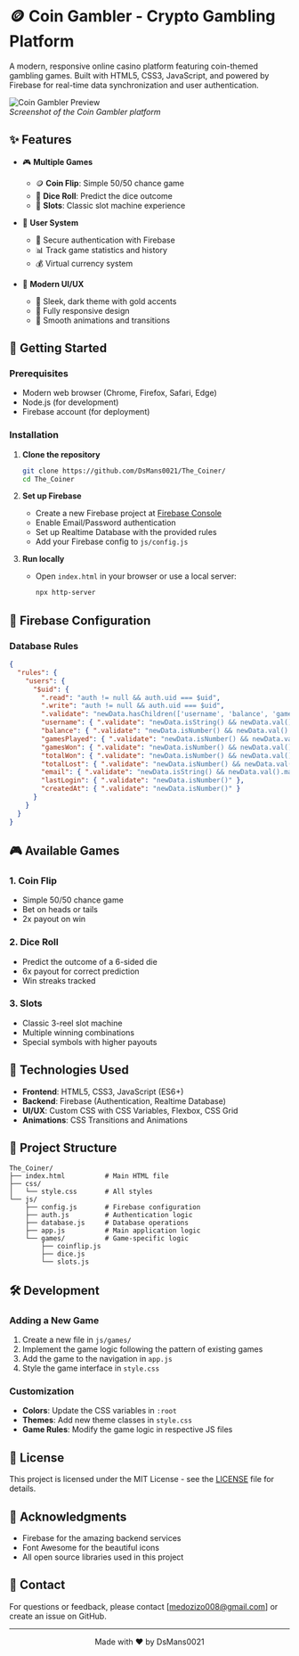 # 🪙 Coin Gambler - Crypto Gambling Platform

A modern, responsive online casino platform featuring coin-themed gambling games. Built with HTML5, CSS3, JavaScript, and powered by Firebase for real-time data synchronization and user authentication.

![Coin Gambler Preview](https://github.com/DsMans0021/The_Coiner/blob/9e3935da35064e03d1be0e11243bcb75e3fc419d/Screenshot)  
*Screenshot of the Coin Gambler platform*

## ✨ Features

- 🎮 **Multiple Games**
  - 🪙 **Coin Flip**: Simple 50/50 chance game
  - 🎲 **Dice Roll**: Predict the dice outcome
  - 🎰 **Slots**: Classic slot machine experience

- 👤 **User System**
  - 🔐 Secure authentication with Firebase
  - 📊 Track game statistics and history
  - 💰 Virtual currency system

- 🎨 **Modern UI/UX**
  - 🎨 Sleek, dark theme with gold accents
  - 📱 Fully responsive design
  - 🚀 Smooth animations and transitions

## 🚀 Getting Started

### Prerequisites

- Modern web browser (Chrome, Firefox, Safari, Edge)
- Node.js (for development)
- Firebase account (for deployment)

### Installation

1. **Clone the repository**
   ```bash
   git clone https://github.com/DsMans0021/The_Coiner/
   cd The_Coiner
   ```

2. **Set up Firebase**
   - Create a new Firebase project at [Firebase Console](https://console.firebase.google.com/)
   - Enable Email/Password authentication
   - Set up Realtime Database with the provided rules
   - Add your Firebase config to `js/config.js`

3. **Run locally**
   - Open `index.html` in your browser or use a local server:
     ```bash
     npx http-server
     ```

## 🔧 Firebase Configuration

### Database Rules
```json
{
  "rules": {
    "users": {
      "$uid": {
        ".read": "auth != null && auth.uid === $uid",
        ".write": "auth != null && auth.uid === $uid",
        ".validate": "newData.hasChildren(['username', 'balance', 'gamesPlayed', 'gamesWon', 'totalWon', 'totalLost'])",
        "username": { ".validate": "newData.isString() && newData.val().length >= 3 && newData.val().length <= 20" },
        "balance": { ".validate": "newData.isNumber() && newData.val() >= 0" },
        "gamesPlayed": { ".validate": "newData.isNumber() && newData.val() >= 0" },
        "gamesWon": { ".validate": "newData.isNumber() && newData.val() >= 0" },
        "totalWon": { ".validate": "newData.isNumber() && newData.val() >= 0" },
        "totalLost": { ".validate": "newData.isNumber() && newData.val() >= 0" },
        "email": { ".validate": "newData.isString() && newData.val().matches(/^[^@]+@[^@]+\\.[^@]+$/)" },
        "lastLogin": { ".validate": "newData.isNumber()" },
        "createdAt": { ".validate": "newData.isNumber()" }
      }
    }
  }
}
```

## 🎮 Available Games

### 1. Coin Flip
- Simple 50/50 chance game
- Bet on heads or tails
- 2x payout on win

### 2. Dice Roll
- Predict the outcome of a 6-sided die
- 6x payout for correct prediction
- Win streaks tracked

### 3. Slots
- Classic 3-reel slot machine
- Multiple winning combinations
- Special symbols with higher payouts

## 📱 Technologies Used

- **Frontend**: HTML5, CSS3, JavaScript (ES6+)
- **Backend**: Firebase (Authentication, Realtime Database)
- **UI/UX**: Custom CSS with CSS Variables, Flexbox, CSS Grid
- **Animations**: CSS Transitions and Animations

## 📂 Project Structure

```
The_Coiner/
├── index.html          # Main HTML file
├── css/
│   └── style.css       # All styles
└── js/
    ├── config.js       # Firebase configuration
    ├── auth.js         # Authentication logic
    ├── database.js     # Database operations
    ├── app.js          # Main application logic
    └── games/          # Game-specific logic
        ├── coinflip.js
        ├── dice.js
        └── slots.js
```

## 🛠 Development

### Adding a New Game
1. Create a new file in `js/games/`
2. Implement the game logic following the pattern of existing games
3. Add the game to the navigation in `app.js`
4. Style the game interface in `style.css`

### Customization
- **Colors**: Update the CSS variables in `:root`
- **Themes**: Add new theme classes in `style.css`
- **Game Rules**: Modify the game logic in respective JS files

## 📄 License

This project is licensed under the MIT License - see the [LICENSE](LICENSE) file for details.

## 🙏 Acknowledgments

- Firebase for the amazing backend services
- Font Awesome for the beautiful icons
- All open source libraries used in this project

## 📧 Contact

For questions or feedback, please contact [medozizo008@gmail.com] or create an issue on GitHub.

---

<div align="center">
  Made with ❤️ by DsMans0021
</div>
